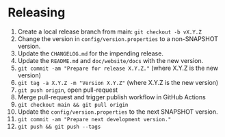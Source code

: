 # Releasing

1. Create a local release branch from main: `git checkout -b vX.Y.Z`
2. Change the version in `config/version.properties` to a non-SNAPSHOT version.
3. Update the `CHANGELOG.md` for the impending release.
4. Update the `README.md` and `doc/website/docs` with the new version.
5. `git commit -am "Prepare for release X.Y.Z."` (where X.Y.Z is the new version)
6. `git tag -a X.Y.Z -m "Version X.Y.Z"` (where X.Y.Z is the new version)
7. `git push origin`, open pull-request
8. Merge pull-request and trigger publish workflow in GitHub Actions
9. `git checkout main && git pull origin`
10. Update the `config/version.properties` to the next SNAPSHOT version.
11. `git commit -am "Prepare next development version."`
12. `git push && git push --tags`
